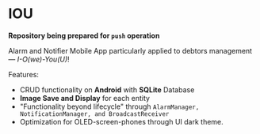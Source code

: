 # IOU

**Repository being prepared for `push` operation**

Alarm and Notifier Mobile App particularly applied to debtors management — *I-O(we)-You(U)*!

Features:
- CRUD functionality on **Android** with **SQLite** Database
- **Image Save and Display** for each entity
- "Functionality beyond lifecycle" through `AlarmManager, NotificationManager, and BroadcastReceiver`
- Optimization for OLED-screen-phones through UI dark theme.







